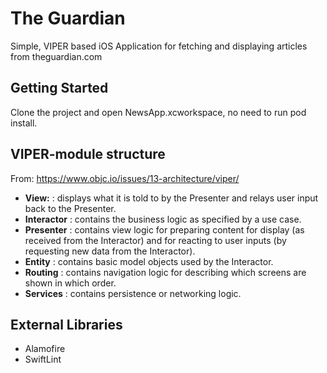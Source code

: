 # The Guardian

Simple, VIPER based iOS Application for fetching and displaying articles from theguardian.com

## Getting Started

Clone the project and open NewsApp.xcworkspace, no need to run pod install.

## VIPER-module structure

From: https://www.objc.io/issues/13-architecture/viper/

- **View:** : displays what it is told to by the Presenter and relays user input back to the Presenter.
- **Interactor** : contains the business logic as specified by a use case.
- **Presenter** : contains view logic for preparing content for display (as received from the Interactor) and for reacting to user inputs (by requesting new data from the Interactor).
- **Entity** : contains basic model objects used by the Interactor.
- **Routing** : contains navigation logic for describing which screens are shown in which order.
- **Services** : contains persistence or networking logic. 

## External Libraries

* Alamofire
* SwiftLint

